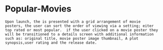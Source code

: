 # Popular-Movies
    Upon launch, the is presented with a grid arrangement of movie posters, the user can sort the order of viewing via a setting; eiter top rated or most popular.  if the user clicked on a movie poster they will be transitioned to a details screen with additional information such as: original title, movie poster image thumbnail, A plot synopsis,user rating and the release date.
